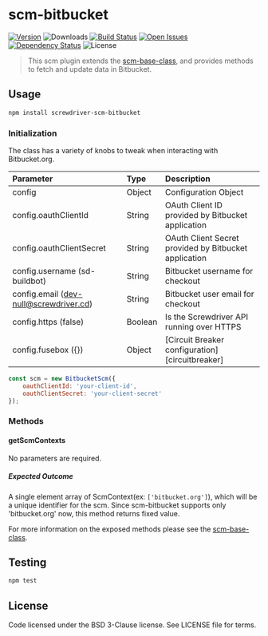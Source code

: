 # scm-bitbucket
[![Version][npm-image]][npm-url] ![Downloads][downloads-image] [![Build Status][status-image]][status-url] [![Open Issues][issues-image]][issues-url] [![Dependency Status][daviddm-image]][daviddm-url] ![License][license-image]

> This scm plugin extends the [scm-base-class](https://github.com/screwdriver-cd/scm-base), and provides methods to fetch and update data in Bitbucket.

## Usage

```bash
npm install screwdriver-scm-bitbucket
```

### Initialization

The class has a variety of knobs to tweak when interacting with Bitbucket.org.

| Parameter        | Type  |  Description |
| :-------------   | :---- | :-------------|
| config        | Object | Configuration Object |
| config.oauthClientId | String | OAuth Client ID provided by Bitbucket application |
| config.oauthClientSecret | String | OAuth Client Secret provided by Bitbucket application |
| config.username (sd-buildbot) | String | Bitbucket username for checkout |
| config.email (dev-null@screwdriver.cd) | String | Bitbucket user email for checkout |
| config.https (false) | Boolean | Is the Screwdriver API running over HTTPS |
| config.fusebox ({}) | Object | [Circuit Breaker configuration][circuitbreaker] |
```js
const scm = new BitbucketScm({
    oauthClientId: 'your-client-id',
    oauthClientSecret: 'your-client-secret'
});
```

### Methods

#### getScmContexts

No parameters are required.

##### Expected Outcome

A single element array of ScmContext(ex: `['bitbucket.org']`), which will be a unique identifier for the scm.
Since scm-bitbucket supports only 'bitbucket.org' now, this method returns fixed value.

For more information on the exposed methods please see the [scm-base-class].

## Testing

```bash
npm test
```

## License

Code licensed under the BSD 3-Clause license. See LICENSE file for terms.

[npm-image]: https://img.shields.io/npm/v/screwdriver-scm-bitbucket.svg
[npm-url]: https://npmjs.org/package/screwdriver-scm-bitbucket
[downloads-image]: https://img.shields.io/npm/dt/screwdriver-scm-bitbucket.svg
[license-image]: https://img.shields.io/npm/l/screwdriver-scm-bitbucket.svg
[issues-image]: https://img.shields.io/github/issues/screwdriver-cd/screwdriver.svg
[issues-url]: https://github.com/screwdriver-cd/screwdriver/issues
[status-image]: https://cd.screwdriver.cd/pipelines/15/badge
[status-url]: https://cd.screwdriver.cd/pipelines/15
[daviddm-image]: https://david-dm.org/screwdriver-cd/scm-bitbucket.svg?theme=shields.io
[daviddm-url]: https://david-dm.org/screwdriver-cd/scm-bitbucket
[scm-base-class]: https://github.com/screwdriver-cd/scm-base
